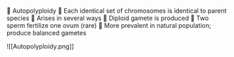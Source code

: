  Autopolyploidy  Each identical set of chromosomes is identical to parent species  Arises in several ways  Diploid gamete is produced  Two sperm fertilize one ovum (rare)  More prevalent in natural population; produce balanced gametes

![[Autopolyploidy.png]]